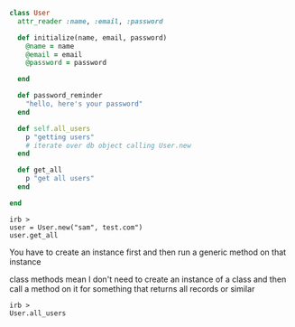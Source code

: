 ``` ruby
class User
  attr_reader :name, :email, :password

  def initialize(name, email, password)
    @name = name
    @email = email
    @password = password

  end

  def password_reminder
    "hello, here's your password"
  end

  def self.all_users
    p "getting users"
    # iterate over db object calling User.new
  end

  def get_all
    p "get all users"
  end

end

```

```
irb >
user = User.new("sam", test.com")
user.get_all
```

You have to create an instance first and then run a generic method on that instance

class methods mean I don't need to create an instance of a class and then call a method on it for something that returns all records or similar

```
irb >
User.all_users
```
